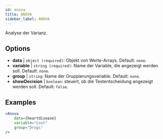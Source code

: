 ```yaml
---
id: anova
title: ANOVA
sidebar_label: ANOVA
---
```


Analyse der Varianz.

## Options

* __data__ | `object (required)`: Objekt von Werte-Arrays. Default: `none`.
* __variable__ | `string (required)`: Name der Variable, die angezeigt werden soll. Default: `none`.
* __group__ | `string`: Name der Gruppierungsvariable. Default: `none`.
* __showDecision__ | `boolean`: steuert, ob die Testentscheidung angezeigt werden soll. Default: `false`.


## Examples

```jsx live
<Anova
    data={heartdisease} 
    variable="Cost"
    group="Drugs"
/>
```
